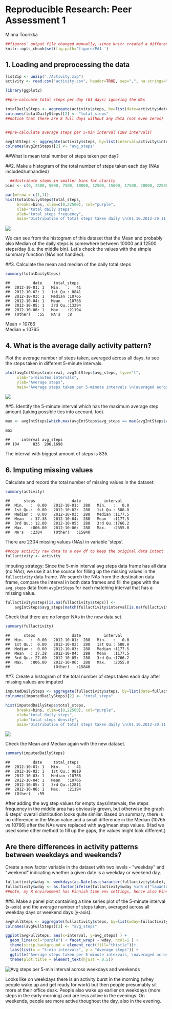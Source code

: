 # Reproducible Research: Peer Assessment 1
Minna Toorikka  


```r
##figures' output file changed manually, since knitr created a different folder structure by default
knitr::opts_chunk$set(fig.path='figure/PA1-')
```

## 1. Loading and preprocessing the data


```r
listZip <- unzip("./Activity.zip")
activity <- read.csv("activity.csv", header=TRUE, sep=",", na.strings="NA")

library(ggplot2)

##pre-calcuate total steps per day (61 days) ignoring the NAs

totalDailySteps <- aggregate(activity$steps, by=list(date=activity$date), FUN=sum)
colnames(totalDailySteps)[2] <- "total_steps"
##notice that there are 8 full days without any data (not even zeros)


##pre-calculate average steps per 5-min interval (288 intervals)

avgIntSteps <- aggregate(activity$steps, by=list(interval=activity$interval), FUN=mean, na.action=na.pass, na.rm=TRUE)         ##na.pass= not to delete NA rows, na.rm= mean() function to ignore them
colnames(avgIntSteps)[2] <- "avg_steps"
```


##What is mean total number of steps taken per day?  


##2. Make a histogram of the total number of steps taken each day (NAs included/unhandled)

```r
  ##distribute steps in smaller bins for clarity
bins <- c(0, 2500, 5000, 7500, 10000, 12500, 15000, 17500, 20000, 22500) 
```



```r
par(mfrow = c(1,1))
hist(totalDailySteps$total_steps, 
     breaks=bins, xlim=c(0,22500), col="purple",
     xlab="total daily steps", 
     ylab="total steps frequency", 
     main="Distribution of total steps taken daily \n(01.10.2012-30.11.2012)")
```

![](figure/PA1-plot1-1.png)<!-- -->

We can see from the histogram of this dataset that the Mean and probably also Median of the daily steps is somewhere between 10000 and 12500 steps/day (i.e. the middle bin). Let's check the values with the simple summary function (NAs not handled).

##3. Calculate the mean and median of the daily total steps


```r
summary(totalDailySteps)
```

```
##          date     total_steps   
##  2012-10-01: 1   Min.   :   41  
##  2012-10-02: 1   1st Qu.: 8841  
##  2012-10-03: 1   Median :10765  
##  2012-10-04: 1   Mean   :10766  
##  2012-10-05: 1   3rd Qu.:13294  
##  2012-10-06: 1   Max.   :21194  
##  (Other)   :55   NA's   :8
```

Mean = 10766  
Median = 10765


## 4. What is the average daily activity pattern?

Plot the average number of steps taken, averaged across all days, to see the steps taken in different 5-minute intervals.


```r
plot(avgIntSteps$interval, avgIntSteps$avg_steps, type="l", 
     xlab="5-minutes intervals",
     ylab="Average steps",
     main="Average steps taken per 5-minute intervals \n(averaged across all days)")
```

![](figure/PA1-plot2-1.png)<!-- -->

##5. Identify the 5-minute interval which has the maximum average step amount (taking possible ties into account, too).


```r
max <- avgIntSteps[which.max(avgIntSteps$avg_steps == max(avgIntSteps$avg_steps)), ]

max
```

```
##     interval avg_steps
## 104      835  206.1698
```

The interval with biggest amount of steps is 835.

## 6. Imputing missing values

Calculate and record the total number of missing values in the dataset:


```r
summary(activity)
```

```
##      steps                date          interval     
##  Min.   :  0.00   2012-10-01:  288   Min.   :   0.0  
##  1st Qu.:  0.00   2012-10-02:  288   1st Qu.: 588.8  
##  Median :  0.00   2012-10-03:  288   Median :1177.5  
##  Mean   : 37.38   2012-10-04:  288   Mean   :1177.5  
##  3rd Qu.: 12.00   2012-10-05:  288   3rd Qu.:1766.2  
##  Max.   :806.00   2012-10-06:  288   Max.   :2355.0  
##  NA's   :2304     (Other)   :15840
```

There are 2304 missing values (NAs) in variable 'steps'.



```r
##copy activity raw data to a new df to keep the original data intact
fullactivity <- activity
```

Imputing strategy:
Since the 5-min interval avg steps data frame has all data (no NAs), we use it as the source for filling up the missing values in the `fullactivity` data frame.
We search the NAs from the destination data frame, compare the interval in both data frames and fill the gaps with the `avg_steps` data from `avgIntSteps` for each matching interval that has a missing value.


```r
fullactivity$steps[is.na(fullactivity$steps)] <- 
    avgIntSteps$avg_steps[match(fullactivity$interval[is.na(fullactivity$steps)],     avgIntSteps$interval)]
```


Check that there are no longer NAs in the new data set.


```r
summary(fullactivity)
```

```
##      steps                date          interval     
##  Min.   :  0.00   2012-10-01:  288   Min.   :   0.0  
##  1st Qu.:  0.00   2012-10-02:  288   1st Qu.: 588.8  
##  Median :  0.00   2012-10-03:  288   Median :1177.5  
##  Mean   : 37.38   2012-10-04:  288   Mean   :1177.5  
##  3rd Qu.: 27.00   2012-10-05:  288   3rd Qu.:1766.2  
##  Max.   :806.00   2012-10-06:  288   Max.   :2355.0  
##                   (Other)   :15840
```

##7. Create a histogram of the total number of steps taken each day after missing values are imputed


```r
imputedDailySteps <- aggregate(fullactivity$steps, by=list(date=fullactivity$date), FUN=sum)
colnames(imputedDailySteps)[2] <- "total_steps"
```


```r
hist(imputedDailySteps$total_steps, 
     breaks=bins, xlim=c(0,22500), col="purple",
     xlab="total daily steps", 
     ylab="total steps density", 
     main="Distribution of total steps taken daily \n(01.10.2012-30.11.2012)")
```

![](figure/PA1-plot3-1.png)<!-- -->



Check the Mean and Median again with the new dataset.


```r
summary(imputedDailySteps)
```

```
##          date     total_steps   
##  2012-10-01: 1   Min.   :   41  
##  2012-10-02: 1   1st Qu.: 9819  
##  2012-10-03: 1   Median :10766  
##  2012-10-04: 1   Mean   :10766  
##  2012-10-05: 1   3rd Qu.:12811  
##  2012-10-06: 1   Max.   :21194  
##  (Other)   :55
```

After adding the avg step values for empty days/intervals, the steps frequency in the middle area has obviously grown, but otherwise the graph & steps' overall distribution looks quite similar. 
Based on summary, there is no difference in the Mean value and a small difference in the Median (10765 vs 10766) after the NAs were replaced with avg/mean step values.   (Had we used some other method to fill up the gaps, the values might look different.)


## Are there differences in activity patterns between weekdays and weekends?

Create a new factor variable in the dataset with two levels - "weekday" and "weekend" indicating whether a given date is a weekday or weekend day.


```r
fullactivity$wday <- weekdays(as.Date(as.character(fullactivity$date), format="%Y-%m-%d"))
fullactivity$wday <- as.factor(ifelse(fullactivity$wday %in% c("lauantai", "Saturday", "sunnuntai", "Sunday"), "weekend", "weekday"))
##note, my R environment has Finnish time env settings, hence also Finnish days
```

##8. Make a panel plot containing a time series plot of the 5-minute interval (x-axis) and the average number of steps taken, averaged across all weekday days or weekend days (y-axis). 


```r
avgFullSteps <- aggregate(fullactivity$steps, by=list(wday=fullactivity$wday, interval=fullactivity$interval), FUN=mean)
colnames(avgFullSteps)[3] <- "avg_steps"
```


```r
ggplot(avgFullSteps, aes(x=interval, y=avg_steps) ) + 
  geom_line(col="purple") + facet_wrap( ~ wday, ncol=1 ) + 
  theme(strip.background = element_rect(fill="thistle"))+
  labs(list(x = "5-min intervals", y = "Average steps")) +
  ggtitle("Average steps taken per 5-minute intervals, \naveraged across weekdays and weekends") +
  theme(plot.title = element_text(hjust = 0.5))
```

![Avg steps per 5-min interval across weekdays and weekends](figure/PA1-plot4-1.png)

Looks like on weekdays there is an activity burst in the morning (whey people wake up and get ready for work) but then people presumably sit more at their office desk. People also wake up earlier on weekdays (more steps in the early morning) and are less active in the evenings. On weekends, people are more active thoughout the day, also in the evening.
